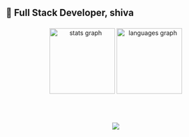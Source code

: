 <h2 align="left">👋 Full Stack Developer, shiva</h2>

###

<div align="center">
  <img src="https://github-readme-stats.vercel.app/api?username=shivaxrq&hide_title=false&hide_rank=false&show_icons=true&include_all_commits=true&count_private=true&disable_animations=false&theme=dracula&locale=en&hide_border=false" height="150" alt="stats graph"  />
  <img src="https://github-readme-stats.vercel.app/api/top-langs?username=shivaxrq&locale=en&hide_title=false&layout=compact&card_width=320&langs_count=5&theme=dracula&hide_border=false" height="150" alt="languages graph"  />
</div>

###


<p align="center">
  <a [![Discord Presence](https://lanyard.cnrad.dev/api/921504197675991131)](https://discord.com/users/921504197675991131)
</p>

<br clear="both">


###

<div align="center">
  <img src="https://profile-counter.glitch.me/shivaxrq/count.svg?"  />
</div>

###


